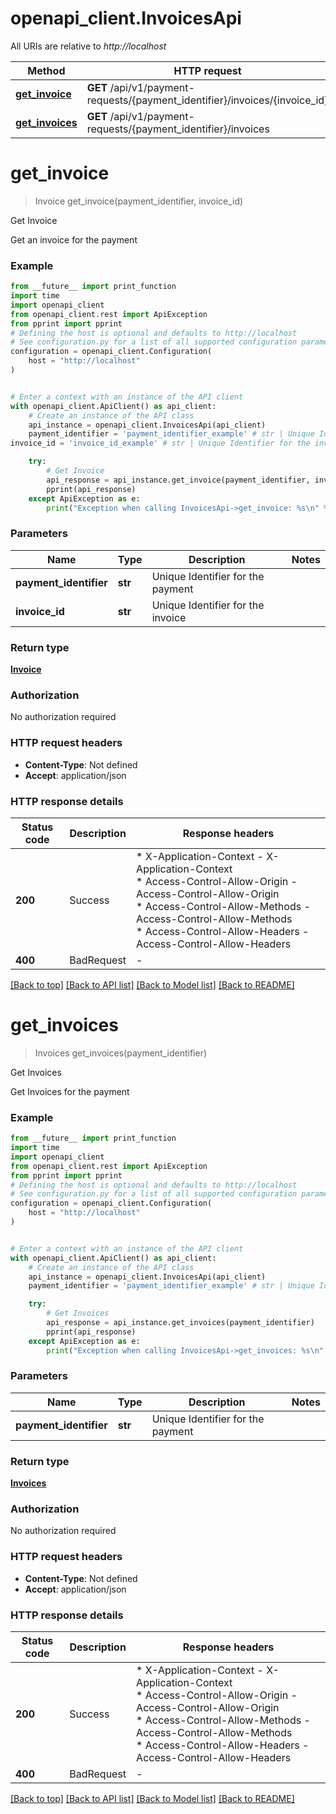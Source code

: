 # openapi_client.InvoicesApi

All URIs are relative to *http://localhost*

Method | HTTP request | Description
------------- | ------------- | -------------
[**get_invoice**](InvoicesApi.md#get_invoice) | **GET** /api/v1/payment-requests/{payment_identifier}/invoices/{invoice_id} | Get Invoice
[**get_invoices**](InvoicesApi.md#get_invoices) | **GET** /api/v1/payment-requests/{payment_identifier}/invoices | Get Invoices


# **get_invoice**
> Invoice get_invoice(payment_identifier, invoice_id)

Get Invoice

Get an invoice for the payment

### Example

```python
from __future__ import print_function
import time
import openapi_client
from openapi_client.rest import ApiException
from pprint import pprint
# Defining the host is optional and defaults to http://localhost
# See configuration.py for a list of all supported configuration parameters.
configuration = openapi_client.Configuration(
    host = "http://localhost"
)


# Enter a context with an instance of the API client
with openapi_client.ApiClient() as api_client:
    # Create an instance of the API class
    api_instance = openapi_client.InvoicesApi(api_client)
    payment_identifier = 'payment_identifier_example' # str | Unique Identifier for the payment
invoice_id = 'invoice_id_example' # str | Unique Identifier for the invoice

    try:
        # Get Invoice
        api_response = api_instance.get_invoice(payment_identifier, invoice_id)
        pprint(api_response)
    except ApiException as e:
        print("Exception when calling InvoicesApi->get_invoice: %s\n" % e)
```

### Parameters

Name | Type | Description  | Notes
------------- | ------------- | ------------- | -------------
 **payment_identifier** | **str**| Unique Identifier for the payment | 
 **invoice_id** | **str**| Unique Identifier for the invoice | 

### Return type

[**Invoice**](Invoice.md)

### Authorization

No authorization required

### HTTP request headers

 - **Content-Type**: Not defined
 - **Accept**: application/json

### HTTP response details
| Status code | Description | Response headers |
|-------------|-------------|------------------|
**200** | Success |  * X-Application-Context - X-Application-Context <br>  * Access-Control-Allow-Origin - Access-Control-Allow-Origin <br>  * Access-Control-Allow-Methods - Access-Control-Allow-Methods <br>  * Access-Control-Allow-Headers - Access-Control-Allow-Headers <br>  |
**400** | BadRequest |  -  |

[[Back to top]](#) [[Back to API list]](../README.md#documentation-for-api-endpoints) [[Back to Model list]](../README.md#documentation-for-models) [[Back to README]](../README.md)

# **get_invoices**
> Invoices get_invoices(payment_identifier)

Get Invoices

Get Invoices for the payment

### Example

```python
from __future__ import print_function
import time
import openapi_client
from openapi_client.rest import ApiException
from pprint import pprint
# Defining the host is optional and defaults to http://localhost
# See configuration.py for a list of all supported configuration parameters.
configuration = openapi_client.Configuration(
    host = "http://localhost"
)


# Enter a context with an instance of the API client
with openapi_client.ApiClient() as api_client:
    # Create an instance of the API class
    api_instance = openapi_client.InvoicesApi(api_client)
    payment_identifier = 'payment_identifier_example' # str | Unique Identifier for the payment

    try:
        # Get Invoices
        api_response = api_instance.get_invoices(payment_identifier)
        pprint(api_response)
    except ApiException as e:
        print("Exception when calling InvoicesApi->get_invoices: %s\n" % e)
```

### Parameters

Name | Type | Description  | Notes
------------- | ------------- | ------------- | -------------
 **payment_identifier** | **str**| Unique Identifier for the payment | 

### Return type

[**Invoices**](Invoices.md)

### Authorization

No authorization required

### HTTP request headers

 - **Content-Type**: Not defined
 - **Accept**: application/json

### HTTP response details
| Status code | Description | Response headers |
|-------------|-------------|------------------|
**200** | Success |  * X-Application-Context - X-Application-Context <br>  * Access-Control-Allow-Origin - Access-Control-Allow-Origin <br>  * Access-Control-Allow-Methods - Access-Control-Allow-Methods <br>  * Access-Control-Allow-Headers - Access-Control-Allow-Headers <br>  |
**400** | BadRequest |  -  |

[[Back to top]](#) [[Back to API list]](../README.md#documentation-for-api-endpoints) [[Back to Model list]](../README.md#documentation-for-models) [[Back to README]](../README.md)


